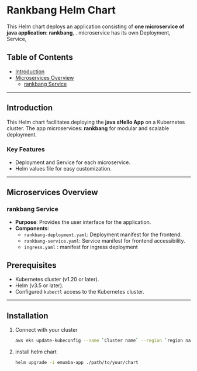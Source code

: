 # Rankbang Helm Chart

This Helm chart deploys an application consisting of **one microservice of java application**: **rankbang**, .  microservice has its own Deployment, Service, 

## Table of Contents

- [Introduction](#introduction)
- [Microservices Overview](#microservices-overview)
  - [rankbang Service](#frontend-service)


---

## Introduction

This Helm chart facilitates deploying the **java sHello App** on a Kubernetes cluster. The app  microservices: **rankbang** for modular and scalable deployment.

### Key Features

- Deployment and Service for each microservice.
- Helm values file for easy customization.

---

## Microservices Overview

### rankbang Service

- **Purpose**: Provides the user interface for the application.
- **Components**:
  - `rankbang-deployment.yaml`: Deployment manifest for the frontend.
  - `rankbang-service.yaml`: Service manifest for frontend accessibility.
  - `ingress.yaml` : manifest for ingress deployment


## Prerequisites

- Kubernetes cluster (v1.20 or later).
- Helm (v3.5 or later).
- Configured `kubectl` access to the Kubernetes cluster.

---

## Installation

1. Connect with your cluster 

   ```bash
   aws eks update-kubeconfig --name `Cluster name` --region `region name`

2. install helm chart 

   ```bash
   helm upgrade -i emumba-app ./path/to/your/chart
